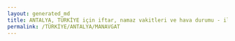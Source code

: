 ```yaml
---
layout: generated_md
title: ANTALYA, TÜRKİYE için iftar, namaz vakitleri ve hava durumu - ilçe/eyalet seç
permalink: /TÜRKİYE/ANTALYA/MANAVGAT
---
```


<script type="text/javascript">
  var country = TÜRKİYE;
  var city = ANTALYA;
  var state = MANAVGAT;
  var lat = 72;
  var lon = 21;
</script>
